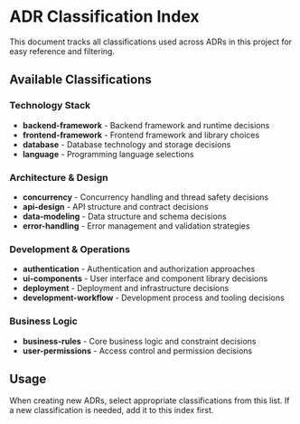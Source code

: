 # ADR Classification Index

This document tracks all classifications used across ADRs in this project for easy reference and filtering.

## Available Classifications

### Technology Stack
- **backend-framework** - Backend framework and runtime decisions
- **frontend-framework** - Frontend framework and library choices
- **database** - Database technology and storage decisions
- **language** - Programming language selections

### Architecture & Design
- **concurrency** - Concurrency handling and thread safety decisions
- **api-design** - API structure and contract decisions
- **data-modeling** - Data structure and schema decisions
- **error-handling** - Error management and validation strategies

### Development & Operations
- **authentication** - Authentication and authorization approaches
- **ui-components** - User interface and component library decisions
- **deployment** - Deployment and infrastructure decisions
- **development-workflow** - Development process and tooling decisions

### Business Logic
- **business-rules** - Core business logic and constraint decisions
- **user-permissions** - Access control and permission decisions

## Usage

When creating new ADRs, select appropriate classifications from this list. If a new classification is needed, add it to this index first. 
